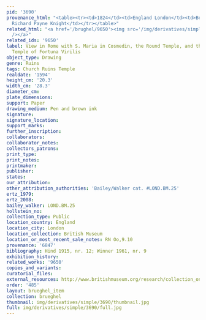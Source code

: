 ```yaml
---
pid: '3690'
provenance_html: "<table><tr><td>1824</td><td>England London</td><td>Bequeathed by
  Richard Payne Knight</td></tr></table>"
related_html: "<a href='/brughel/9650'><img src='/img/derivatives/simple/9650/thumbnail.jpg'
  /></a>"
related_ids: '9650'
label: View in Rome with S. Maria in Cosmedin, the Round Temple, and the So-Called
  Temple of Fortuna Virilis
object_type: Drawing
genre: Ruins
tags: Church Ruins Temple
realdate: '1594'
height_cm: '20.3'
width_cm: '28.3'
diameter_cm: 
plate_dimensions: 
support: Paper
drawing_medium: Pen and brown ink
signature: 
signature_location: 
support_marks: 
further_inscription: 
collaborators: 
collaborator_notes: 
collectors_patrons: 
print_type: 
print_notes: 
printmaker: 
publisher: 
states: 
our_attribution: 
other_attribution_authorities: 'Bailey/Walker cat. #LOND.BM.25'
ertz_1979: 
ertz_2008: 
bailey_walker: LOND.BM.25
hollstein_no: 
collection_type: Public
location_country: England
location_city: London
location_collection: British Museum
location_or_most_recent_sale_notes: RN Oo,9.10
provenance: '6847'
bibliography: Hind 1915, nr. 12; Winner 1961, nr. 9
exhibition_history: 
related_works: '9650'
copies_and_variants: 
curatorial_files: 
external_resources: http://www.britishmuseum.org/research/collection_online/collection_object_details.aspx?objectId=712304&partId=1&searchText=Oo%2C9.10&page=1
order: '485'
layout: brueghel_item
collection: brueghel
thumbnail: img/derivatives/simple/3690/thumbnail.jpg
full: img/derivatives/simple/3690/full.jpg
---
```

